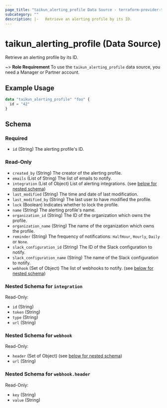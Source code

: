 ```yaml
---
page_title: "taikun_alerting_profile Data Source - terraform-provider-taikun"
subcategory: ""
description: |-   Retrieve an alerting profile by its ID.
---
```


# taikun_alerting_profile (Data Source)

Retrieve an alerting profile by its ID.

~> **Role Requirement** To use the `taikun_alerting_profile` data source, you need a Manager or Partner account.

## Example Usage

```terraform
data "taikun_alerting_profile" "foo" {
  id = "42"
}
```

<!-- schema generated by tfplugindocs -->
## Schema

### Required

- `id` (String) The alerting profile's ID.

### Read-Only

- `created_by` (String) The creator of the alerting profile.
- `emails` (List of String) The list of emails to notify.
- `integration` (List of Object) List of alerting integrations. (see [below for nested schema](#nestedatt--integration))
- `last_modified` (String) The time and date of last modification.
- `last_modified_by` (String) The last user to have modified the profile.
- `lock` (Boolean) Indicates whether to lock the profile.
- `name` (String) The alerting profile's name.
- `organization_id` (String) The ID of the organization which owns the profile.
- `organization_name` (String) The name of the organization which owns the profile.
- `reminder` (String) The frequency of notifications: `HalfHour`, `Hourly`, `Daily` or `None`.
- `slack_configuration_id` (String) The ID of the Slack configuration to notify.
- `slack_configuration_name` (String) The name of the Slack configuration to notify.
- `webhook` (Set of Object) The list of webhooks to notify. (see [below for nested schema](#nestedatt--webhook))

<a id="nestedatt--integration"></a>
### Nested Schema for `integration`

Read-Only:

- `id` (String)
- `token` (String)
- `type` (String)
- `url` (String)


<a id="nestedatt--webhook"></a>
### Nested Schema for `webhook`

Read-Only:

- `header` (Set of Object) (see [below for nested schema](#nestedobjatt--webhook--header))
- `url` (String)

<a id="nestedobjatt--webhook--header"></a>
### Nested Schema for `webhook.header`

Read-Only:

- `key` (String)
- `value` (String)


